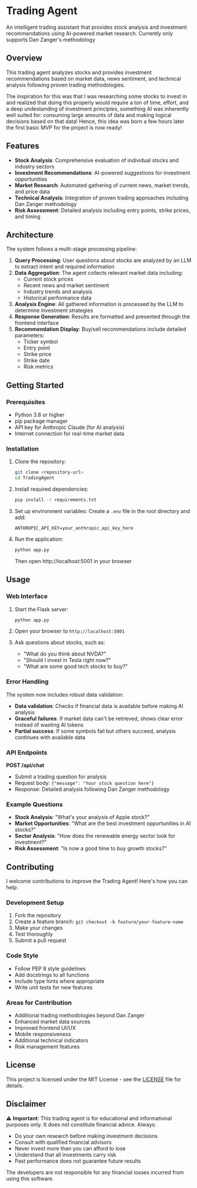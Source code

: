 # Trading Agent

An intelligent trading assistant that provides stock analysis and investment recommendations using AI-powered market research. 
Currently only supports Dan Zanger's methodology

## Overview

This trading agent analyzes stocks and provides investment recommendations based on market data, news sentiment, and technical analysis following proven trading methodologies.

The inspiration for this was that I was researching some stocks to invest in and realized that doing this properly would require a ton of time, effort, 
and a deep undestanding of investment principles, something AI was inherently well suited for: consuming large amounts of data and making logical decisions based on that data! Hence, this
idea was born a few hours later the first basic MVP for the project is now ready!

## Features

- **Stock Analysis**: Comprehensive evaluation of individual stocks and industry sectors
- **Investment Recommendations**: AI-powered suggestions for investment opportunities
- **Market Research**: Automated gathering of current news, market trends, and price data
- **Technical Analysis**: Integration of proven trading approaches including Dan Zanger methodology
- **Risk Assessment**: Detailed analysis including entry points, strike prices, and timing

## Architecture

The system follows a multi-stage processing pipeline:

1. **Query Processing**: User questions about stocks are analyzed by an LLM to extract intent and required information
2. **Data Aggregation**: The agent collects relevant market data including:
   - Current stock prices
   - Recent news and market sentiment
   - Industry trends and analysis
   - Historical performance data
3. **Analysis Engine**: All gathered information is processed by the LLM to determine investment strategies
4. **Response Generation**: Results are formatted and presented through the frontend interface
5. **Recommendation Display**: Buy/sell recommendations include detailed parameters:
   - Ticker symbol
   - Entry point
   - Strike price
   - Strike date
   - Risk metrics

## Getting Started

### Prerequisites

- Python 3.8 or higher
- pip package manager
- API key for Anthropic Claude (for AI analysis)
- Internet connection for real-time market data

### Installation

1. Clone the repository:
   ```bash
   git clone <repository-url>
   cd TradingAgent
   ```

2. Install required dependencies:
   ```bash
   pip install -r requirements.txt
   ```

3. Set up environment variables:
   Create a `.env` file in the root directory and add:
   ```
   ANTHROPIC_API_KEY=your_anthropic_api_key_here
   ```

4. Run the application:
   
   ```bash
   python app.py
   ```
   
   Then open http://localhost:5001 in your browser

## Usage

### Web Interface

1. Start the Flask server:
   ```bash
   python app.py
   ```

2. Open your browser to `http://localhost:5001`

3. Ask questions about stocks, such as:
   - "What do you think about NVDA?"
   - "Should I invest in Tesla right now?"
   - "What are some good tech stocks to buy?"

### Error Handling

The system now includes robust data validation:
- **Data validation**: Checks if financial data is available before making AI analysis
- **Graceful failures**: If market data can't be retrieved, shows clear error instead of wasting AI tokens
- **Partial success**: If some symbols fail but others succeed, analysis continues with available data

### API Endpoints

**POST /api/chat**
- Submit a trading question for analysis
- Request body: `{"message": "Your stock question here"}`
- Response: Detailed analysis following Dan Zanger methodology

### Example Questions

- **Stock Analysis**: "What's your analysis of Apple stock?"
- **Market Opportunities**: "What are the best investment opportunities in AI stocks?"
- **Sector Analysis**: "How does the renewable energy sector look for investment?"
- **Risk Assessment**: "Is now a good time to buy growth stocks?"

## Contributing

I welcome contributions to improve the Trading Agent! Here's how you can help:

### Development Setup

1. Fork the repository
2. Create a feature branch: `git checkout -b feature/your-feature-name`
3. Make your changes
4. Test thoroughly
5. Submit a pull request

### Code Style

- Follow PEP 8 style guidelines
- Add docstrings to all functions
- Include type hints where appropriate
- Write unit tests for new features

### Areas for Contribution

- Additional trading methodologies beyond Dan Zanger
- Enhanced market data sources
- Improved frontend UI/UX
- Mobile responsiveness
- Additional technical indicators
- Risk management features

## License

This project is licensed under the MIT License - see the [LICENSE](LICENSE) file for details.

## Disclaimer

⚠️ **Important**: This trading agent is for educational and informational purposes only. It does not constitute financial advice. Always:

- Do your own research before making investment decisions
- Consult with qualified financial advisors
- Never invest more than you can afford to lose
- Understand that all investments carry risk
- Past performance does not guarantee future results

The developers are not responsible for any financial losses incurred from using this software.
    
